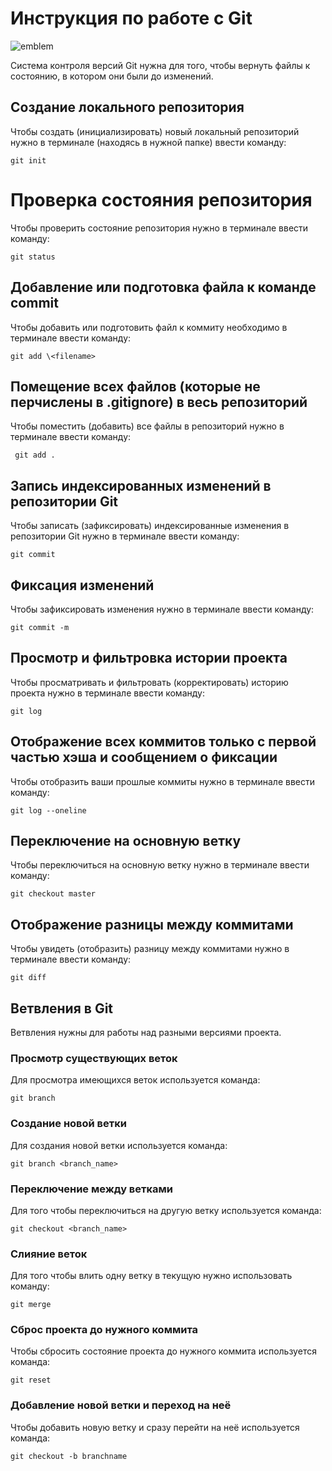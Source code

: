# **Инструкция по работе с Git**

![emblem](git.JPG) 

Система контроля версий Git нужна для того, чтобы вернуть файлы к состоянию, в котором они были до изменений.

## Создание локального репозитория

Чтобы создать (инициализировать) новый локальный репозиторий нужно в терминале (находясь в нужной папке) ввести команду:

    git init

# Проверка состояния репозитория

Чтобы проверить состояние репозитория нужно в терминале ввести команду:

    git status

## Добавление или подготовка файла к команде commit

Чтобы добавить или подготовить файл к коммиту необходимо в терминале ввести команду:

    git add \<filename>

## Помещение всех файлов (которые не перчислены в .gitignore) в весь репозиторий

Чтобы поместить (добавить) все файлы в репозиторий нужно в терминале ввести команду:

     git add .

## Запись индексированных изменений в репозитории Git

Чтобы записать (зафиксировать) индексированные изменения в репозитории Git нужно в терминале ввести команду:

    git commit

## Фиксация изменений

Чтобы зафиксировать изменения нужно в терминале ввести команду:

    git commit -m

## Просмотр и фильтровка  истории проекта

Чтобы просматривать и фильтровать (корректировать) историю проекта нужно в терминале ввести команду:

    git log

## Отображение всех коммитов только с первой частью хэша и сообщением о фиксации

Чтобы отобразить ваши прошлые коммиты нужно в терминале ввести команду:

    git log --oneline

## Переключение на основную ветку

Чтобы переключиться на основную ветку нужно в терминале ввести команду:

    git checkout master

## Отображение разницы между коммитами

Чтобы увидеть (отобразить) разницу между коммитами нужно в терминале ввести команду:

    git diff

## Ветвления в Git

Ветвления нужны для работы над разными версиями проекта.

### Просмотр существующих веток

Для просмотра имеющихся веток используется команда:

    git branch

### Создание новой ветки

Для создания новой ветки используется команда:

    git branch <branch_name>

### Переключение между ветками

Для того чтобы переключиться на другую ветку используется команда:

    git checkout <branch_name>

### Слияние веток

Для того чтобы влить одну ветку в текущую нужно использовать команду:

    git merge

### Сброс проекта до нужного коммита

Чтобы сбросить состояние проекта до нужного коммита используется команда:

    git reset

### Добавление новой ветки и переход на неё

Чтобы добавить новую ветку и сразу перейти на неё используется команда:

    git checkout -b branchname
